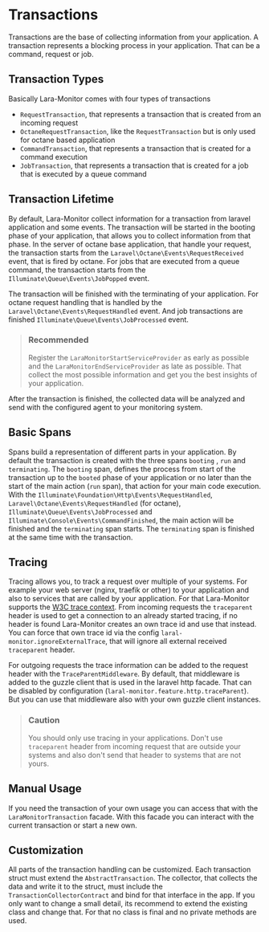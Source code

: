 Transactions
============

Transactions are the base of collecting information from your application. A transaction represents a blocking process
in your application. That can be a command, request or job.

Transaction Types
-----------------

Basically Lara-Monitor comes with four types of transactions

- `RequestTransaction`, that represents a transaction that is created from an incoming request
- `OctaneRequestTransaction`, like the `RequestTransaction` but is only used for octane based application
- `CommandTransaction`, that represents a transaction that is created for a command execution
- `JobTransaction`, that represents a transaction that is created for a job that is executed by a queue command

Transaction Lifetime
--------------------

By default, Lara-Monitor collect information for a transaction from laravel application and some events.
The transaction will be started in the booting phase of your application, that allows you to collect information from
that phase. In the server of octane base application, that handle your request, the transaction starts from
the `Laravel\Octane\Events\RequestReceived` event, that is fired by octane. For jobs that are executed from a queue
command, the transaction starts from the `Illuminate\Queue\Events\JobPopped` event.

The transaction will be finished with the terminating of your application. For octane request handling that is handled
by the `Laravel\Octane\Events\RequestHandled` event. And job transactions are finished
`Illuminate\Queue\Events\JobProcessed` event.

> ### Recommended
>
> Register the `LaraMonitorStartServiceProvider` as early as possible
> and the `LaraMonitorEndServiceProvider` as late as possible.
> That collect the most possible information and get you the best insights of your application.

After the transaction is finished, the collected data will be analyzed and send with the configured agent to your
monitoring system.

Basic Spans
-----------

Spans build a representation of different parts in your application. By default the transaction is created with the
three spans `booting` , `run`  and `terminating`. The `booting` span, defines the process from start of the transaction
up to the `booted` phase of your application or no later than the start of the main action (`run` span), that action
for your main code execution. With the `Illuminate\Foundation\Http\Events\RequestHandled`,
`Laravel\Octane\Events\RequestHandled` (for octane), `Illuminate\Queue\Events\JobProcessed` and
`Illuminate\Console\Events\CommandFinished`, the main action will be finished and the `terminating` span starts.
The `terminating` span is finished at the same time with the transaction.

Tracing
-------

Tracing allows you, to track a request over multiple of your systems. For example your web server (nginx,
traefik or other) to your application and also to services that are called by your application. For that Lara-Monitor
supports the [W3C trace context](https://www.w3.org/TR/trace-context/). From incoming requests the `traceparent` header
is used to get a connection to an already started tracing, if no header is found Lara-Monitor creates an own
trace id and use that instead. You can force that own trace id via the config `laral-monitor.ignoreExternalTrace`,
that will ignore all external received `traceparent` header.

For outgoing requests the trace information can be added to the request header with the `TraceParentMiddleware`.
By default, that middleware is added to the guzzle client that is used in the laravel http facade. That can be disabled
by configuration (`laral-monitor.feature.http.traceParent`). But you can use that middleware also with your own
guzzle client instances.

> ### Caution
>
> You should only use tracing in your applications. Don't use `traceparent` header from incoming request that
> are outside your systems and also don't send that header to systems that are not yours.

Manual Usage
------------

If you need the transaction of your own usage you can access that with the `LaraMonitorTransaction` facade. With this
facade you can interact with the current transaction or start a new own. 

Customization
-------------

All parts of the transaction handling can be customized. Each transaction struct must extend the `AbstractTransaction`.
The collector, that collects the data and write it to the struct, must include the `TransactionCollectorContract` and
bind for that interface in the app.
If you only want to change a small detail, its recommend to extend the existing class and change that. For that no
class is final and no private methods are used.
